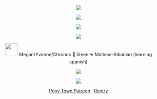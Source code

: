 <p align="center"> <img src=https://64.media.tumblr.com/a36e2f06fac528b354c10590126fcb7b/cb6aaf385a2b57cb-90/s2048x3072/f03e8233a6c8e69c81dcd808055b1c7447bb0c30.pnj> </p>
<p align="center"> <img src=https://komarev.com/ghpvc/?username=affogato-alcaffe&color=blueviolet&abbreviated=true&style=flat-square)> </p>
<p align="center"> <img src=https://64.media.tumblr.com/5ff236fda7dfc80a1a7a51ae58b6eb39/29e8d8a6a51b69f5-88/s400x600/76f9713843ab6e01346f8af0becb4d9dbee5842a.gifv> </p>
<p align="center"> <img src=https://64.media.tumblr.com/829696f4cd2853ba71023aa1a5580313/8b2630d6486250c1-fd/s1280x1920/5869e839c1106a6a945ed6f901d6d0760f3f00d2.pnj> </p>
<p align="center"> <img height=40 src=https://64.media.tumblr.com/501570cfa5227e6f6d91a75b8ab70cdc/2a5a885c24fc1dc1-4d/s100x200/01d307f08f68ed1e3a91f3b6f54c2b2d6df51b5c.pnj>
  Megan/Yvonne/Chronos 🐍 5teen ☕ Maltese-Albanian (learning spanish)
</p>
<p align="center"> <img src=https://64.media.tumblr.com/829696f4cd2853ba71023aa1a5580313/8b2630d6486250c1-fd/s1280x1920/5869e839c1106a6a945ed6f901d6d0760f3f00d2.pnj> </p>
<p align="center"> <img src=https://64.media.tumblr.com/505d2b484120980a77cd36e2ca0ea528/cb6aaf385a2b57cb-e6/s2048x3072/51eb7506e69bb9b0cfe26c452866e5c9ca1b8f7c.pnj> </p>
<div align="center">

  [Pony Town Patreon](https://www.patreon.com/c/chronosrebirth/posts) ; [Rentry](https://rentry.co/chronos-vampire)

</div>
